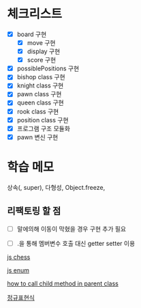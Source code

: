 # 체크리스트
- [x] board 구현
    - [x] move 구현
    - [x] display 구현
    - [x] score 구현
- [x] possiblePositions 구현
- [x] bishop class 구현
- [x] knight class 구현
- [x] pawn class 구현
- [x] queen class 구현
- [x] rook class 구현
- [x] position class 구현
- [x] 프로그램 구조 모듈화
- [x] pawn 변신 구현

# 학습 메모 

상속(, super), 다형성, Object.freeze, 

## 리팩토링 할 점

- [ ] 말에의해 이동이 막혔을 경우 구현 추가 필요
- [ ] .을 통해 멤버변수 호출 대신 getter setter 이용


[js chess](https://www.geeksforgeeks.org/design-a-chess-game/)

[js enum](https://sewonzzang.tistory.com/28)

[how to call child method in parent class](https://stackoverflow.com/questions/47820030/call-a-child-method-from-a-parent-class-in-es6)

[정규표현식](https://velog.io/@jangws/JS-%EC%A0%95%EA%B7%9C%ED%91%9C%ED%98%84%EC%8B%9D%ED%8A%B9%EC%88%98%EB%AC%B8%EC%9E%90-%EC%88%AB%EC%9E%90-%EB%93%B1-6766k8d6)